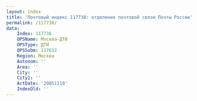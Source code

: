 ```yaml
---
layout: index
title: 'Почтовый индекс 117738: отделение почтовой связи Почты России'
permalink: /117738/
data:
    Index: 117738
    OPSName: Москва-ДТИ
    OPSType: ДТИ
    OPSSubm: 117632
    Region: Москва
    Autonom: ''
    Area: ''
    City: ''
    City1: ''
    ActDate: '20051110'
    IndexOld: ''
---
```

